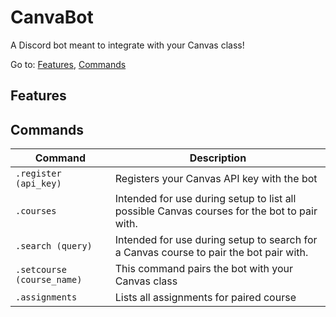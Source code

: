 # CanvaBot

A Discord bot meant to integrate with your Canvas class!

Go to:
[Features](#features),
[Commands](#commands)

## Features

## Commands

| Command                    | Description                                                                                 |
| -------------------------- | ------------------------------------------------------------------------------------------- |
| `.register (api_key)`      | Registers your Canvas API key with the bot                                                  |
| `.courses`                 | Intended for use during setup to list all possible Canvas courses for the bot to pair with. |
| `.search (query)`          | Intended for use during setup to search for a Canvas course to pair the bot pair with.      |
| `.setcourse (course_name)` | This command pairs the bot with your Canvas class                                           |
| `.assignments`             | Lists all assignments for paired course                                                     |
